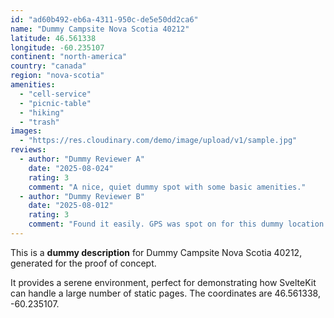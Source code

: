 ```yaml
---
id: "ad60b492-eb6a-4311-950c-de5e50dd2ca6"
name: "Dummy Campsite Nova Scotia 40212"
latitude: 46.561338
longitude: -60.235107
continent: "north-america"
country: "canada"
region: "nova-scotia"
amenities:
  - "cell-service"
  - "picnic-table"
  - "hiking"
  - "trash"
images:
  - "https://res.cloudinary.com/demo/image/upload/v1/sample.jpg"
reviews:
  - author: "Dummy Reviewer A"
    date: "2025-08-024"
    rating: 3
    comment: "A nice, quiet dummy spot with some basic amenities."
  - author: "Dummy Reviewer B"
    date: "2025-08-012"
    rating: 3
    comment: "Found it easily. GPS was spot on for this dummy location."
---
```


This is a **dummy description** for Dummy Campsite Nova Scotia 40212, generated for the proof of concept.

It provides a serene environment, perfect for demonstrating how SvelteKit can handle a large number of static pages. The coordinates are 46.561338, -60.235107.
